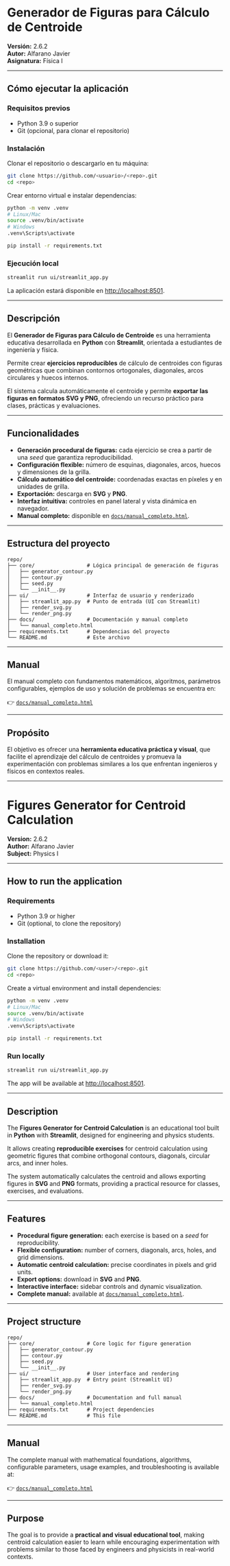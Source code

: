 # Generador de Figuras para Cálculo de Centroide

**Versión:** 2.6.2  
**Autor:** Alfarano Javier  
**Asignatura:** Física I  

---

## Cómo ejecutar la aplicación

### Requisitos previos
- Python 3.9 o superior  
- Git (opcional, para clonar el repositorio)  

### Instalación
Clonar el repositorio o descargarlo en tu máquina:
```bash
git clone https://github.com/<usuario>/<repo>.git
cd <repo>
```

Crear entorno virtual e instalar dependencias:
```bash
python -m venv .venv
# Linux/Mac
source .venv/bin/activate
# Windows
.venv\Scripts\activate

pip install -r requirements.txt
```

### Ejecución local
```bash
streamlit run ui/streamlit_app.py
```

La aplicación estará disponible en [http://localhost:8501](http://localhost:8501).

---

## Descripción

El **Generador de Figuras para Cálculo de Centroide** es una herramienta educativa desarrollada en **Python** con **Streamlit**, orientada a estudiantes de ingeniería y física.  

Permite crear **ejercicios reproducibles** de cálculo de centroides con figuras geométricas que combinan contornos ortogonales, diagonales, arcos circulares y huecos internos.  

El sistema calcula automáticamente el centroide y permite **exportar las figuras en formatos SVG y PNG**, ofreciendo un recurso práctico para clases, prácticas y evaluaciones.

---

## Funcionalidades

- **Generación procedural de figuras:** cada ejercicio se crea a partir de una *seed* que garantiza reproducibilidad.  
- **Configuración flexible:** número de esquinas, diagonales, arcos, huecos y dimensiones de la grilla.  
- **Cálculo automático del centroide:** coordenadas exactas en píxeles y en unidades de grilla.  
- **Exportación:** descarga en **SVG** y **PNG**.  
- **Interfaz intuitiva:** controles en panel lateral y vista dinámica en navegador.  
- **Manual completo:** disponible en [`docs/manual_completo.html`](docs/manual_completo.html).  

---

## Estructura del proyecto

```
repo/
├── core/                 # Lógica principal de generación de figuras
│   ├── generator_contour.py
│   ├── contour.py
│   ├── seed.py
│   └── __init__.py
├── ui/                   # Interfaz de usuario y renderizado
│   ├── streamlit_app.py  # Punto de entrada (UI con Streamlit)
│   ├── render_svg.py
│   └── render_png.py
├── docs/                 # Documentación y manual completo
│   └── manual_completo.html
├── requirements.txt      # Dependencias del proyecto
└── README.md             # Este archivo
```

---

## Manual

El manual completo con fundamentos matemáticos, algoritmos, parámetros configurables, ejemplos de uso y solución de problemas se encuentra en:  

👉 [`docs/manual_completo.html`](docs/manual_completo.html)  

---

## Propósito

El objetivo es ofrecer una **herramienta educativa práctica y visual**, que facilite el aprendizaje del cálculo de centroides y promueva la experimentación con problemas similares a los que enfrentan ingenieros y físicos en contextos reales.

---

# Figures Generator for Centroid Calculation

**Version:** 2.6.2  
**Author:** Alfarano Javier  
**Subject:** Physics I  

---

## How to run the application

### Requirements
- Python 3.9 or higher  
- Git (optional, to clone the repository)  

### Installation
Clone the repository or download it:
```bash
git clone https://github.com/<user>/<repo>.git
cd <repo>
```

Create a virtual environment and install dependencies:
```bash
python -m venv .venv
# Linux/Mac
source .venv/bin/activate
# Windows
.venv\Scripts\activate

pip install -r requirements.txt
```

### Run locally
```bash
streamlit run ui/streamlit_app.py
```

The app will be available at [http://localhost:8501](http://localhost:8501).

---

## Description

The **Figures Generator for Centroid Calculation** is an educational tool built in **Python** with **Streamlit**, designed for engineering and physics students.  

It allows creating **reproducible exercises** for centroid calculation using geometric figures that combine orthogonal contours, diagonals, circular arcs, and inner holes.  

The system automatically calculates the centroid and allows exporting figures in **SVG** and **PNG** formats, providing a practical resource for classes, exercises, and evaluations.

---

## Features

- **Procedural figure generation:** each exercise is based on a *seed* for reproducibility.  
- **Flexible configuration:** number of corners, diagonals, arcs, holes, and grid dimensions.  
- **Automatic centroid calculation:** precise coordinates in pixels and grid units.  
- **Export options:** download in **SVG** and **PNG**.  
- **Interactive interface:** sidebar controls and dynamic visualization.  
- **Complete manual:** available at [`docs/manual_completo.html`](docs/manual_completo.html).  

---

## Project structure

```
repo/
├── core/                 # Core logic for figure generation
│   ├── generator_contour.py
│   ├── contour.py
│   ├── seed.py
│   └── __init__.py
├── ui/                   # User interface and rendering
│   ├── streamlit_app.py  # Entry point (Streamlit UI)
│   ├── render_svg.py
│   └── render_png.py
├── docs/                 # Documentation and full manual
│   └── manual_completo.html
├── requirements.txt      # Project dependencies
└── README.md             # This file
```

---

## Manual

The complete manual with mathematical foundations, algorithms, configurable parameters, usage examples, and troubleshooting is available at:  

👉 [`docs/manual_completo.html`](docs/manual_completo.html)  

---

## Purpose

The goal is to provide a **practical and visual educational tool**, making centroid calculation easier to learn while encouraging experimentation with problems similar to those faced by engineers and physicists in real-world contexts.
